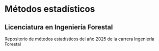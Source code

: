# Métodos estadísticos 
## Licenciatura en Ingeniería Forestal

Repositorio de métodos estadísticos del año 2025 de la carrera Ingeniería Forestal

